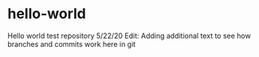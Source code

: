 # hello-world
Hello world test repository 5/22/20
Edit: Adding additional text to see how branches and commits work here in git
